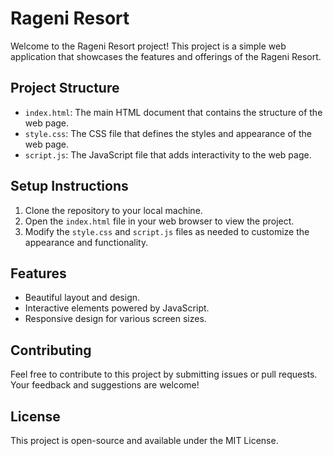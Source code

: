 # Rageni Resort

Welcome to the Rageni Resort project! This project is a simple web application that showcases the features and offerings of the Rageni Resort.

## Project Structure

- `index.html`: The main HTML document that contains the structure of the web page.
- `style.css`: The CSS file that defines the styles and appearance of the web page.
- `script.js`: The JavaScript file that adds interactivity to the web page.

## Setup Instructions

1. Clone the repository to your local machine.
2. Open the `index.html` file in your web browser to view the project.
3. Modify the `style.css` and `script.js` files as needed to customize the appearance and functionality.

## Features

- Beautiful layout and design.
- Interactive elements powered by JavaScript.
- Responsive design for various screen sizes.

## Contributing

Feel free to contribute to this project by submitting issues or pull requests. Your feedback and suggestions are welcome!

## License

This project is open-source and available under the MIT License.